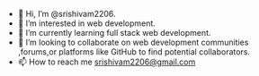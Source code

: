 - 👋 Hi, I’m @srishivam2206.
- 👀 I’m interested in web development.
- 🌱 I’m currently learning full stack web development.
- 💞️ I’m looking to collaborate on web development communities ,forums,or platforms like GitHub to find potential collaborators.
- 📫 How to reach me srishivam2206@gmail.com

<!---
211B291/211B291 is a ✨ special ✨ repository because its `README.md` (this file) appears on your GitHub profile.
You can click the Preview link to take a look at your changes.
--->
